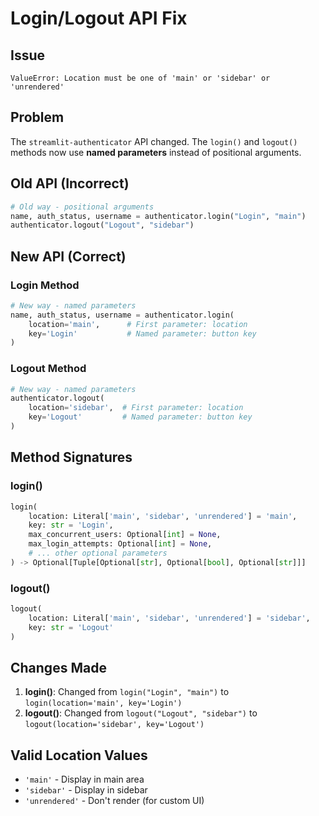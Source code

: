 # Login/Logout API Fix

## Issue
```
ValueError: Location must be one of 'main' or 'sidebar' or 'unrendered'
```

## Problem
The `streamlit-authenticator` API changed. The `login()` and `logout()` methods now use **named parameters** instead of positional arguments.

## Old API (Incorrect)
```python
# Old way - positional arguments
name, auth_status, username = authenticator.login("Login", "main")
authenticator.logout("Logout", "sidebar")
```

## New API (Correct)

### Login Method
```python
# New way - named parameters
name, auth_status, username = authenticator.login(
    location='main',      # First parameter: location
    key='Login'           # Named parameter: button key
)
```

### Logout Method
```python
# New way - named parameters
authenticator.logout(
    location='sidebar',  # First parameter: location
    key='Logout'         # Named parameter: button key
)
```

## Method Signatures

### login()
```python
login(
    location: Literal['main', 'sidebar', 'unrendered'] = 'main',
    key: str = 'Login',
    max_concurrent_users: Optional[int] = None,
    max_login_attempts: Optional[int] = None,
    # ... other optional parameters
) -> Optional[Tuple[Optional[str], Optional[bool], Optional[str]]]
```

### logout()
```python
logout(
    location: Literal['main', 'sidebar', 'unrendered'] = 'sidebar',
    key: str = 'Logout'
)
```

## Changes Made

1. **login()**: Changed from `login("Login", "main")` to `login(location='main', key='Login')`
2. **logout()**: Changed from `logout("Logout", "sidebar")` to `logout(location='sidebar', key='Logout')`

## Valid Location Values

- `'main'` - Display in main area
- `'sidebar'` - Display in sidebar
- `'unrendered'` - Don't render (for custom UI)

